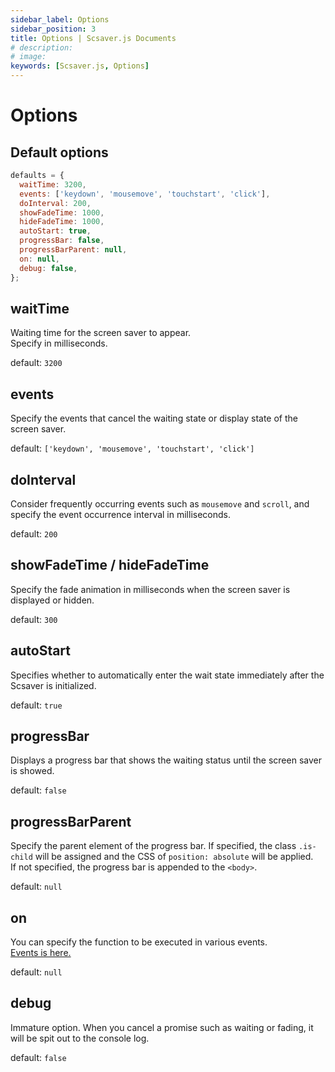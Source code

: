```yaml
---
sidebar_label: Options
sidebar_position: 3
title: Options | Scsaver.js Documents
# description: 
# image: 
keywords: [Scsaver.js, Options]
---
```


# Options

## Default options

```javascript
defaults = {
  waitTime: 3200,
  events: ['keydown', 'mousemove', 'touchstart', 'click'],
  doInterval: 200,
  showFadeTime: 1000,
  hideFadeTime: 1000,
  autoStart: true,
  progressBar: false,
  progressBarParent: null,
  on: null,
  debug: false,
};
```

## waitTime

Waiting time for the screen saver to appear.  
Specify in milliseconds.

default: `3200`

## events

Specify the events that cancel the waiting state or display state of the screen saver.

default: `['keydown', 'mousemove', 'touchstart', 'click']`


## doInterval

Consider frequently occurring events such as `mousemove` and `scroll`, and specify the event occurrence interval in milliseconds.

default: `200`

## showFadeTime / hideFadeTime

Specify the fade animation in milliseconds when the screen saver is displayed or hidden.

default: `300`

## autoStart

Specifies whether to automatically enter the wait state immediately after the Scsaver is initialized.

default: `true`

## progressBar

Displays a progress bar that shows the waiting status until the screen saver is showed.

default: `false`

## progressBarParent

Specify the parent element of the progress bar. If specified, the class `.is-child` will be assigned and the CSS of `position: absolute` will be applied.  
If not specified, the progress bar is appended to the `<body>`.

default: `null`

## on

You can specify the function to be executed in various events.  
[Events is here.](/docs/events.md)

default: `null`

## debug

Immature option. When you cancel a promise such as waiting or fading, it will be spit out to the console log.

default: `false`
